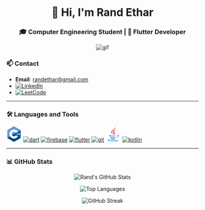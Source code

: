 <h1 align="center">👋 Hi, I'm Rand Ethar</h1>
<h3 align="center">🎓 Computer Engineering Student | 💙 Flutter Developer</h3>

<p align="center">
  <img src="https://media4.giphy.com/media/v1.Y2lkPTc5MGI3NjExOWZ3anF4NnhlZXAzZ29jYXptdXdyODg4cnZobDZvNmlud2p3M2hkbiZlcD12MV9pbnRlcm5hbF9naWZfYnlfaWQmY3Q9Zw/L1R1tvI9svkIWwpVYr/giphy.webp" alt="gif" width="400"/>
</p>


### 📫 Contact
- **Email**: randethar@gmail.com
- [![LinkedIn](https://img.shields.io/badge/-Rand%20Ethar-blue?style=flat&logo=linkedin)](https://linkedin.com/in/rand%20ethar)
- [![LeetCode](https://img.shields.io/badge/-Rand_Ethar-orange?style=flat&logo=leetcode)](https://leetcode.com/rand_ethar)

---

### 🛠️ Languages and Tools
<p align="left">
  <a href="https://www.w3schools.com/cpp/" target="_blank"><img src="https://raw.githubusercontent.com/devicons/devicon/master/icons/cplusplus/cplusplus-original.svg" alt="cplusplus" width="40" height="40"/></a>
  <a href="https://dart.dev" target="_blank"><img src="https://www.vectorlogo.zone/logos/dartlang/dartlang-icon.svg" alt="dart" width="40" height="40"/></a>
  <a href="https://firebase.google.com/" target="_blank"><img src="https://www.vectorlogo.zone/logos/firebase/firebase-icon.svg" alt="firebase" width="40" height="40"/></a>
  <a href="https://flutter.dev" target="_blank"><img src="https://www.vectorlogo.zone/logos/flutterio/flutterio-icon.svg" alt="flutter" width="40" height="40"/></a>
  <a href="https://git-scm.com/" target="_blank"><img src="https://www.vectorlogo.zone/logos/git-scm/git-scm-icon.svg" alt="git" width="40" height="40"/></a>
  <a href="https://www.java.com" target="_blank"><img src="https://raw.githubusercontent.com/devicons/devicon/master/icons/java/java-original.svg" alt="java" width="40" height="40"/></a>
  <a href="https://kotlinlang.org" target="_blank"><img src="https://www.vectorlogo.zone/logos/kotlinlang/kotlinlang-icon.svg" alt="kotlin" width="40" height="40"/></a>
</p>

---

### 📊 GitHub Stats

<p align="center">
  <img src="https://github-readme-stats.vercel.app/api?username=randethar&show_icons=true&locale=en" alt="Rand's GitHub Stats" />
</p>

<p align="center">
  <img src="https://github-readme-stats.vercel.app/api/top-langs?username=randethar&show_icons=true&locale=en&layout=compact" alt="Top Languages" />
</p>

<p align="center">
  <img src="https://github-readme-streak-stats.herokuapp.com/?user=randethar&" alt="GitHub Streak" />
</p>

</a>
